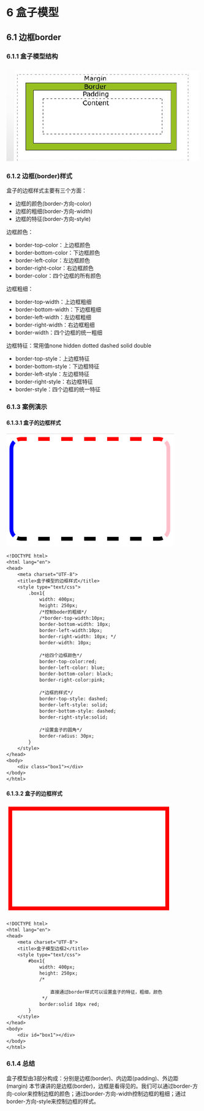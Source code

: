 # 6 盒子模型

## 6.1 边框border

### 6.1.1 盒子模型结构

![](images/hezimoxingbiankuangjiegoutu.png) 

### 6.1.2 边框(border)样式

盒子的边框样式主要有三个方面：
* 边框的颜色(border-方向-color)
* 边框的粗细(border-方向-width)
* 边框的特征(border-方向-style)

边框颜色：
* border-top-color：上边框颜色
* border-bottom-color：下边框颜色
* border-left-color：左边框颜色
* border-right-color：右边框颜色
* border-color：四个边框的所有颜色

边框粗细：
* border-top-width：上边框粗细
* border-bottom-width：下边框粗细
* border-left-width：左边框粗细
* border-right-width：右边框粗细
* border-width：四个边框的统一粗细

边框特征：常用值none hidden dotted dashed solid double
* border-top-style：上边框特征
* border-bottom-style：下边框特征
* border-left-style：左边框特征
* border-right-style：右边框特征
* border-style：四个边框的统一特征

### 6.1.3 案例演示

#### 6.1.3.1 盒子的边框样式

![](images/hezidebiankuangyangshi.png) 

	<!DOCTYPE html>
	<html lang="en">
	<head>
		<meta charset="UTF-8">
		<title>盒子模型的边框样式</title>
		<style type="text/css">
			.box1{
				width: 400px;
				height: 250px;
				/*控制boder的粗细*/
				/*border-top-width:10px;
				border-bottom-width: 10px;
				border-left-width:10px;
				border-right-width: 10px; */ 
				border-width: 10px;
	
				/*给四个边框颜色*/
				border-top-color:red;
				border-left-color: blue;
				border-bottom-color: black;
				border-right-color:pink; 
				
				/*边框的样式*/
				border-top-style: dashed;
				border-left-style: solid;
				border-bottom-style: dashed;
				border-right-style:solid; 
	
				/*设置盒子的圆角*/
				border-radius: 30px;
			}
		</style>
	</head>
	<body>
		<div class="box1"></div>
	</body>
	</html>

#### 6.1.3.2 盒子的边框样式

![](images/heziyangshiputongbiankuang.png) 

	<!DOCTYPE html>
	<html lang="en">
	<head>
		<meta charset="UTF-8">
		<title>盒子模型边框2</title>
		<style type="text/css">
			#box1{
				width: 400px;
				height: 250px;
				/*
				
					直接通过border样式可以设置盒子的特征，粗细，颜色
				 */
				border:solid 10px red;
			}
		</style>
	</head>
	<body>
		<div id="box1"></div>
	</body>
	</html>

### 6.1.4 总结

盒子模型由3部分构成：分别是边框(border)、内边距(padding)、外边距(margin)
本节课讲的是边框(border)，边框是看得见的。我们可以通过border-方向-color来控制边框的颜色；通过border-方向-width控制边框的粗细；通过border-方向-style来控制边框的样式。